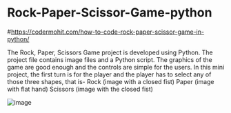 # Rock-Paper-Scissor-Game-python

#https://codermohit.com/how-to-code-rock-paper-scissor-game-in-python/

The Rock, Paper, Scissors Game project is developed using Python.  The project file contains image files and a Python script.  The graphics of the game are good enough and the controls are simple for the users. In this mini project, the first turn is for the player and the player has to select any of those three shapes, that is-  Rock (image with a closed fist) Paper (image with flat hand) Scissors (image with the closed fist)

![image](https://user-images.githubusercontent.com/73032070/127990468-3995ef67-a144-4825-bcb0-2ce1dce2aa4f.png)
